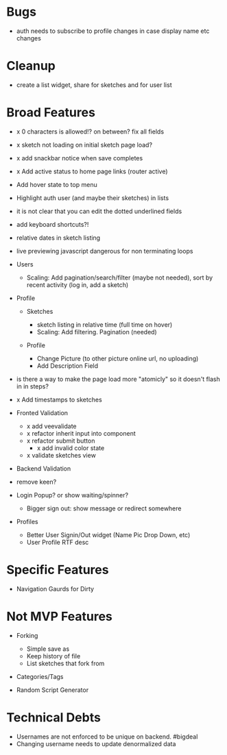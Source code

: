 # Bugs

- auth needs to subscribe to profile changes in case display name etc changes

# Cleanup

- create a list widget, share for sketches and for user list

# Broad Features

- x 0 characters is allowed!? on between? fix all fields
- x sketch not loading on initial sketch page load?

- x add snackbar notice when save completes

- x Add active status to home page links (router active)
- Add hover state to top menu

- Highlight auth user (and maybe their sketches) in lists

- it is not clear that you can edit the dotted underlined fields

- add keyboard shortcuts?!

- relative dates in sketch listing

- live previewing javascript dangerous for non terminating loops

* Users

  - Scaling: Add pagination/search/filter (maybe not needed), sort by recent activity (log in, add a sketch)

* Profile

  - Sketches

    - sketch listing in relative time (full time on hover)
    - Scaling: Add filtering. Pagination (needed)

  - Profile

    - Change Picture (to other picture online url, no uploading)
    - Add Description Field

- is there a way to make the page load more "atomicly" so it doesn't flash in in steps?

- x Add timestamps to sketches

- Fronted Validation

  - x add veevalidate
  - x refactor inherit input into component
  - x refactor submit button
    - x add invalid color state
  - x validate sketches view

- Backend Validation
- remove keen?

- Login Popup? or show waiting/spinner?
  - Bigger sign out: show message or redirect somewhere
- Profiles
  - Better User Signin/Out widget (Name Pic Drop Down, etc)
  - User Profile RTF desc

# Specific Features

- Navigation Gaurds for Dirty

# Not MVP Features

- Forking

  - Simple save as
  - Keep history of file
  - List sketches that fork from

- Categories/Tags

- Random Script Generator

# Technical Debts

- Usernames are not enforced to be unique on backend. #bigdeal
- Changing username needs to update denormalized data
